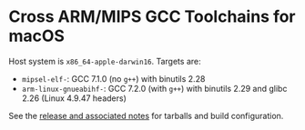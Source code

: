 # Cross ARM/MIPS GCC Toolchains for macOS

Host system is `x86_64-apple-darwin16`. Targets are:

* `mipsel-elf-`: GCC 7.1.0 (no `g++`) with binutils 2.28
* `arm-linux-gnueabihf-`: GCC 7.2.0 (with `g++`) with binutils 2.29 and glibc 2.26 (Linux 4.9.47 headers)

See the [release and associated notes](https://github.com/a3f/cross-gcc-hosted-on-macOS/releases) for tarballs and build configuration.
